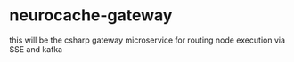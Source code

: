 # neurocache-gateway

this will be the csharp gateway microservice for routing node execution via SSE and kafka
